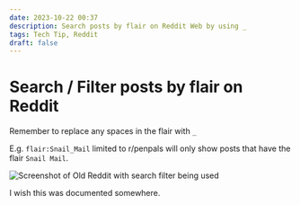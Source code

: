 ```yaml
---
date: 2023-10-22 00:37
description: Search posts by flair on Reddit Web by using _
tags: Tech Tip, Reddit
draft: false 
---
```


# Search / Filter posts by flair on Reddit

Remember to replace any spaces in the flair with `_`

E.g. `flair:Snail_Mail` limited to r/penpals will only show posts that have the flair `Snail Mail`.

![Screenshot of Old Reddit with search filter being used](/assets/posts/reddit-flair-search.png)

I wish this was documented somewhere.

